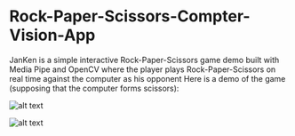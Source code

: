 # Rock-Paper-Scissors-Compter-Vision-App
JanKen is a simple interactive Rock-Paper-Scissors game demo built with Media Pipe and OpenCV where the player plays Rock-Paper-Scissors on real time against the computer as his opponent 
Here is a demo of the game (supposing that the computer forms scissors):

![alt text](https://github.com/SalahMouslih/Rock-Paper-Scissors-Compter-Vision-App/blob/main/Screenshot%202021-10-11%20at%2000.03.50.png?raw=true)

![alt text](https://github.com/SalahMouslih/Rock-Paper-Scissors-Compter-Vision-App/blob/main/Screenshot%202021-10-11%20at%2000.04.01.png?raw=true)
